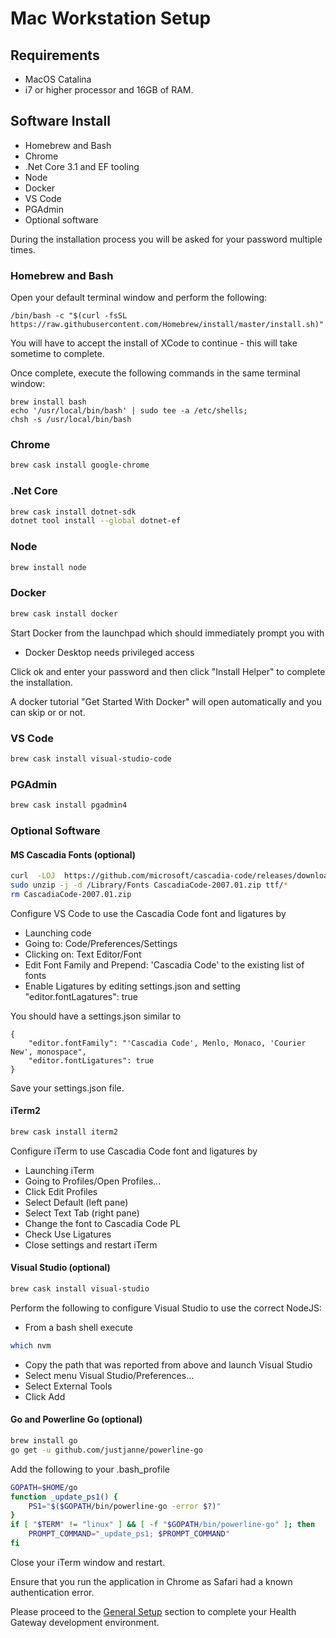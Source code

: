 # Mac Workstation Setup

## Requirements

* MacOS Catalina
* i7 or higher processor and 16GB of RAM.

## Software Install

* Homebrew and Bash
* Chrome
* .Net Core 3.1 and EF tooling
* Node
* Docker
* VS Code
* PGAdmin
* Optional software

During the installation process you will be asked for your password multiple times.

### Homebrew and Bash

Open your default terminal window and perform the following:

```console
/bin/bash -c "$(curl -fsSL https://raw.githubusercontent.com/Homebrew/install/master/install.sh)"
```

You will have to accept the install of XCode to continue - this will take sometime to complete.

Once complete, execute the following commands in the same terminal window:

```console
brew install bash
echo '/usr/local/bin/bash' | sudo tee -a /etc/shells;
chsh -s /usr/local/bin/bash
```

### Chrome

```bash
brew cask install google-chrome
```

### .Net Core

```bash
brew cask install dotnet-sdk
dotnet tool install --global dotnet-ef
```

### Node

```bash
brew install node
```

### Docker

```bash
brew cask install docker
```

Start Docker from the launchpad which should immediately prompt you with

* Docker Desktop needs privileged access

Click ok and enter your password and then click "Install Helper" to complete the installation.  

A docker tutorial "Get Started With Docker" will open automatically and you can skip or or not.

### VS Code

```bash
brew cask install visual-studio-code
```

### PGAdmin

```bash
brew cask install pgadmin4
```

### Optional Software

#### MS Cascadia Fonts (optional)

```bash
curl  -LOJ  https://github.com/microsoft/cascadia-code/releases/download/v2007.01/CascadiaCode-2007.01.zip
sudo unzip -j -d /Library/Fonts CascadiaCode-2007.01.zip ttf/*
rm CascadiaCode-2007.01.zip
```

Configure VS Code to use the Cascadia Code font and ligatures by

* Launching code
* Going to: Code/Preferences/Settings
* Clicking on: Text Editor/Font
* Edit Font Family and Prepend: 'Cascadia Code' to the existing list of fonts
* Enable Ligatures by editing settings.json and setting "editor.fontLagatures": true

You should have a settings.json similar to

```console
{
    "editor.fontFamily": "'Cascadia Code', Menlo, Monaco, 'Courier New', monospace",
    "editor.fontLigatures": true
}
```

Save your settings.json file.

#### iTerm2

```bash
brew cask install iterm2
```

Configure iTerm to use Cascadia Code font and ligatures by

* Launching iTerm
* Going to Profiles/Open Profiles...
* Click Edit Profiles
* Select Default (left pane)
* Select Text Tab (right pane)
* Change the font to Cascadia Code PL
* Check Use Ligatures
* Close settings and restart iTerm

#### Visual Studio (optional)

```bash
brew cask install visual-studio
```

Perform the following to configure Visual Studio to use the correct NodeJS:

* From a bash shell execute

```bash
which nvm
```

* Copy the path that was reported from above and launch Visual Studio
* Select menu Visual Studio/Preferences...
* Select External Tools
* Click Add

#### Go and Powerline Go (optional)

```bash
brew install go
go get -u github.com/justjanne/powerline-go
```

Add the following to your .bash_profile

```bash
GOPATH=$HOME/go
function _update_ps1() {
    PS1="$($GOPATH/bin/powerline-go -error $?)"
}
if [ "$TERM" != "linux" ] && [ -f "$GOPATH/bin/powerline-go" ]; then
    PROMPT_COMMAND="_update_ps1; $PROMPT_COMMAND"
fi
```

Close your iTerm window and restart.

Ensure that you run the application in Chrome as Safari had a known authentication error.  

Please proceed to the [General Setup](./Configuration.md) section to complete your Health Gateway development environment.
